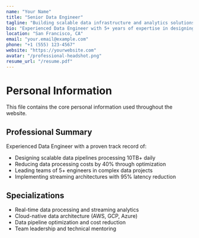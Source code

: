 ```yaml
---
name: "Your Name"
title: "Senior Data Engineer"
tagline: "Building scalable data infrastructure and analytics solutions"
bio: "Experienced Data Engineer with 5+ years of expertise in designing and implementing scalable data infrastructure, real-time processing systems, and cloud-based analytics solutions. Passionate about turning complex data challenges into elegant, performant solutions."
location: "San Francisco, CA"
email: "your.email@example.com"
phone: "+1 (555) 123-4567"
website: "https://yourwebsite.com"
avatar: "/professional-headshot.png"
resume_url: "/resume.pdf"
---
```


# Personal Information

This file contains the core personal information used throughout the website.

## Professional Summary

Experienced Data Engineer with a proven track record of:
- Designing scalable data pipelines processing 10TB+ daily
- Reducing data processing costs by 40% through optimization
- Leading teams of 5+ engineers in complex data projects
- Implementing streaming architectures with 95% latency reduction

## Specializations

- Real-time data processing and streaming analytics
- Cloud-native data architecture (AWS, GCP, Azure)
- Data pipeline optimization and cost reduction
- Team leadership and technical mentoring
